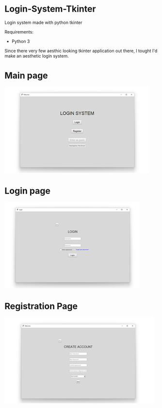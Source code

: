 # Login-System-Tkinter
Login system made with python tkinter

Requirements:
- Python 3

Since there very few aesthic looking tkinter application out there, I tought I'd make an aesthetic login system.
# Main page
![Start page](Images/StartPage.png)

# Login page
![LoginPage](Images/LoginPage.png)

# Registration Page
![RegistrationPage](Images/RegistrationPage.png)
